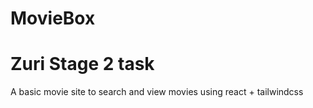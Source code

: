 # MovieBox

# Zuri Stage 2 task

A basic movie site to search and view movies using react + tailwindcss